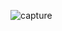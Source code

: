 ![capture](https//user-images.githubusercontent.com/35084905/36579523-5842af3c-1818-11e8-9359-856bdd2c6cc4.JPG)
